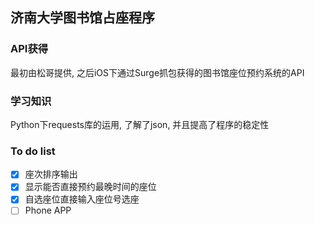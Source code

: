 ## 济南大学图书馆占座程序
### API获得
最初由松哥提供, 之后iOS下通过Surge抓包获得的图书馆座位预约系统的API
### 学习知识
Python下requests库的运用, 了解了json, 并且提高了程序的稳定性
### To do list
- [x] 座次排序输出
- [x] 显示能否直接预约最晚时间的座位
- [x] 自选座位直接输入座位号选座
- [ ] Phone APP
